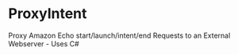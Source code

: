 # ProxyIntent
Proxy Amazon Echo start/launch/intent/end Requests to an External Webserver - Uses C#
